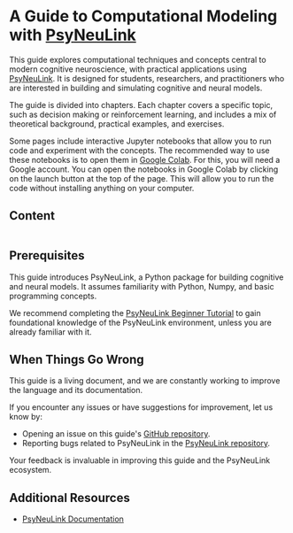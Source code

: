 # A Guide to Computational Modeling with [PsyNeuLink](https://princetonuniversity.github.io/PsyNeuLink/)

This guide explores computational techniques and concepts central to modern cognitive neuroscience, with practical
applications using [PsyNeuLink](https://princetonuniversity.github.io/PsyNeuLink/). It is designed for students, researchers, and practitioners 
who are interested in building and simulating cognitive and neural models.

The guide is divided into chapters. Each chapter covers a specific topic, such as decision making or
reinforcement learning, and includes a mix of theoretical background, practical examples, and exercises.

Some pages include interactive Jupyter notebooks that allow you to run code and experiment with the concepts. The
recommended way to use these notebooks is to open them in [Google Colab](https://colab.research.google.com/). For this,
you will need a Google account. You can open the notebooks in Google Colab by clicking on the launch  button at the 
top of the page. This will allow you to run the code without installing anything on your computer.

## Content

```{tableofcontents}
```

## Prerequisites

This guide introduces PsyNeuLink, a Python package for building cognitive and neural models. It assumes familiarity 
with Python, Numpy, and basic programming concepts.

We recommend completing the 
[PsyNeuLink Beginner Tutorial](https://princetonuniversity.github.io/PsyNeuLink/index_logo_with_text.html#tutorial) 
to gain foundational knowledge of the PsyNeuLink environment, unless you are already familiar with it.

## When Things Go Wrong

This guide is a living document, and we are constantly working to improve the language and its documentation.

If you encounter any issues or have suggestions for improvement, let us know by:
- Opening an issue on this guide's [GitHub repository](https://github.com/younesStrittmatter/502B).
- Reporting bugs related to PsyNeuLink in the [PsyNeuLink repository](https://github.com/PrincetonUniversity/PsyNeuLink).

Your feedback is invaluable in improving this guide and the PsyNeuLink ecosystem.

## Additional Resources

- [PsyNeuLink Documentation](https://princetonuniversity.github.io/PsyNeuLink/)